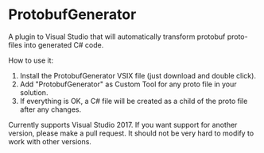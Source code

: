 # ProtobufGenerator
A plugin to Visual Studio that will automatically transform protobuf proto-files into generated C# code.

How to use it:
1. Install the ProtobufGenerator VSIX file (just download and double click).
2. Add "ProtobufGenerator" as Custom Tool for any proto file in your solution.
3. If everything is OK, a C# file will be created as a child of the proto file after any changes.


Currently supports Visual Studio 2017. If you want support for another version, please make a pull request. It should not be very hard to modify to work with other versions.
